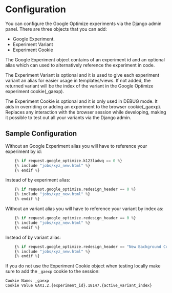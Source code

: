 # Configuration

You can configure the Google Optimize experiments via the Django admin panel. There are three objects that you can add:

- Google Experiment.
- Experiment Variant
- Experiment Cookie

The Google Experiment object contains of an experiment id and an optional alias which can used to alternatively reference the experiment in code.

The Experiment Variant is optional and it is used to give each experiment variant an alias for easier usage in templates/views. If not added, the returned variant will be the index of the variant in the Google Optimize experiment cookie(_gaexp).

The Experiment Cookie is optional and it is only used in DEBUG mode. It aids in overriding or adding an experiment to the browser cookie(_gaexp). Replaces any interaction with the browser session while developing, making it possible to test out all your variants via the Django admin.

## Sample Configuration

Without an Google Experiment alias you will have to reference your experiment by id:

```python
    {% if request.google_optimize.k123ladwq == 0 %}
    {% include "jobs/xyz_new.html" %}
    {% endif %}
```

Instead of by experiment alias:

```python
    {% if request.google_optimize.redesign_header == 0 %}
    {% include "jobs/xyz_new.html" %}
    {% endif %}
```

Without an variant alias you will have to reference your variant by index as:

```python
    {% if request.google_optimize.redesign_header == 0 %}
    {% include "jobs/xyz_new.html" %}
    {% endif %}
```

Instead of by variant alias:

```python
    {% if request.google_optimize.redesign_header == "New Background Color" %}
    {% include "jobs/xyz_new.html" %}
    {% endif %}
```

If you do not use the Experiment Cookie object when testing locally make sure to add the `_gaexp` cookie to the session:

```txt
Cookie Name: _gaexp
Cookie Value GAX1.2.{experiment_id}.18147.{active_variant_index}
```
